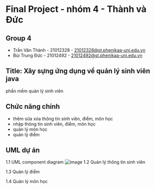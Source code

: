 # Final Project - nhóm 4 - Thành và Đức 
## Group 4
- Trần Văn Thành - 21012328 - 21012328@st.phenikaa-uni.edu.vn
- Bùi Trung Đức  - 21012492 - 21012492@st.phenikaa-uni.edu.vn

## Title: Xây sựng ứng dụng về quản lý sinh viên java
phần mềm quản lý sinh viên 

## Chức năng chính 
- thêm sửa xóa thông tin sinh viên, điểm, môn học
- nhập thông tin sinh viên, điểm, môn học 
- quản lý môn học 
- quản lý điểm 
## UML dự án 
1.1 UML component diagram
![image](https://github.com/user-attachments/assets/c8e11b59-844e-42a2-a2ee-437d13158756)
1.2 Quản lý thông tin sinh viên 
   
1.3 Quản lý điểm

1.4 Quản lý môn học
